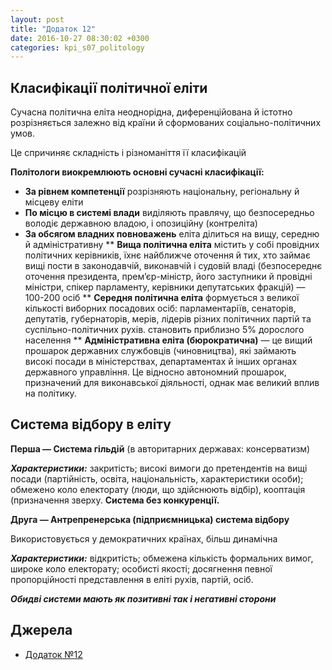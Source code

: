 ```yaml
---
layout: post
title: "Додаток 12"
date: 2016-10-27 08:30:02 +0300
categories: kpi_s07_politology
--- 
```


## Класифікації політичної еліти

Сучасна політична еліта неоднорідна, диференційована й істотно розрізняється залежно від країни й сформованих соціально-політичних умов.

Це спричиняє складність і різноманіття її класифікацій

**Політологи виокремлюють основні сучасні класифікації:**

* **За рівнем компетенції** розрізняють національну, регіональну й місцеву еліти
* **По місцю в системі влади** виділяють правлячу, що безпосередньо володіє державною владою, і опозиційну (контреліта)
* **За обсягом владних повноважень** еліта ділиться на вищу, середню й адміністративну
** **Вища політична еліта** містить у собі провідних політичних керівників, їхнє найближче оточення й тих, хто займає вищі пости в законодавчій, виконавчій і судовій владі (безпосереднє оточення президента, прем’єр-міністр, його заступники й провідні міністри, спікер парламенту, керівники депутатських фракцій) — 100-200 осіб
** **Середня політична еліта** формується з великої кількості виборних посадових осіб: парламентаріїв, сенаторів, депутатів, губернаторів, мерів, лідерів різних політичних партій та суспільно-політичних рухів. становить приблизно 5% дорослого населення
** **Адміністративна еліта (бюрократична)** — це вищий прошарок державних службовців (чиновництва), які займають високі посади в міністерствах, департаментах й інших органах державного управління. Це відносно автономний прошарок, призначений для виконавської діяльності, однак має великий вплив на політику.

## Система відбору в еліту

**Перша — Система гільдій** (в авторитарних державах: консерватизм)

***Характеристики:*** закритість; високі вимоги до претендентів на вищі посади (партійність, освіта, національність, характеристики особи); обмежено коло електорату (люди, що здійснюють відбір), кооптація (призначення зверху. **Система без конкуренції.**

**Друга — Антрепренерська (підприємницька) система відбору**

Використовується у демократичних країнах, більш динамічна

***Характеристики:*** відкритість; обмежена кількість формальних вимог, широке коло електорату; особисті якості; досягнення певної пропорційності представлення в еліті рухів, партій, осіб.

***Обидві системи мають як позитивні так і негативні сторони***

## Джерела

- [Додаток №12](https://pp.vk.me/c636120/v636120152/2ecbc/DiQ2tvsFRNY.jpg)
